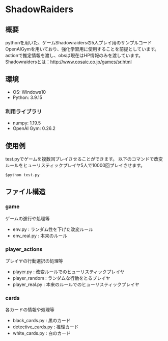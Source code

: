 # ShadowRaiders

## 概要
pythonを用いた、ゲームShadowraidersの5人プレイ用のサンプルコード
OpenAIGymを用いており、強化学習用に使用することを前提としています。
actionで推定情報を渡し、obsは現在はHP情報のみを渡しています。
Shadowraidersとは：http://www.cosaic.co.jp/games/sr.html

## 環境
- OS: Windows10  
- Python: 3.9.15  
### 利用ライブラリ
- numpy: 1.19.5  
- OpenAI Gym: 0.26.2

## 使用例
test.pyでゲームを複数回プレイさせることができます。
以下のコマンドで改変ルールをヒューリスティックプレイヤ5人で10000回プレイさせます。
```
$python test.py
```

## ファイル構造
### game
ゲームの進行や処理等
- env.py : ランダム性を下げた改変ルール
- env_real.py : 本来のルール
### player_actions
プレイヤの行動選択の処理等
- player.py : 改変ルールでのヒューリスティックプレイヤ
- player_random : ランダムな行動をとるプレイヤ
- player_real.py : 本来のルールでのヒューリスティックプレイヤ
### cards
各カードの情報や処理等
- black_cards.py : 黒のカード
- detective_cards.py : 推理カード
- white_cards.py : 白のカード
